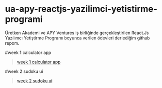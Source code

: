 # ua-apy-reactjs-yazilimci-yetistirme-programi
Üretken Akademi ve APY Ventures iş birliğinde gerçekleştirilen React.Js Yazılımcı Yetiştirme Programı boyunca verilen ödevleri derlediğim github repom.

#week 1 calculator app

>[week 1 calculator app](https://sonersimsekdev.github.io/ua-apy-reactjs-yazilimci-yetistirme-programi/week-1/)

#week 2 sudoku ui

>[week 2 sudoku ui](https://sonersimsekdev.github.io/ua-apy-reactjs-yazilimci-yetistirme-programi/week-2/)


